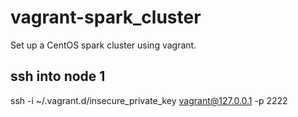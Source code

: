 # vagrant-spark_cluster

Set up a CentOS spark cluster using vagrant.

## ssh into node 1

ssh -i ~/.vagrant.d/insecure_private_key vagrant@127.0.0.1 -p 2222
